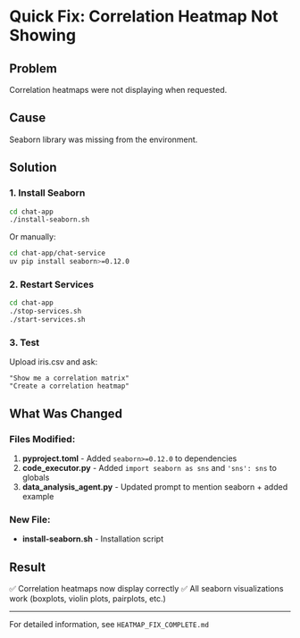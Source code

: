 # Quick Fix: Correlation Heatmap Not Showing

## Problem
Correlation heatmaps were not displaying when requested.

## Cause
Seaborn library was missing from the environment.

## Solution

### 1. Install Seaborn
```bash
cd chat-app
./install-seaborn.sh
```

Or manually:
```bash
cd chat-app/chat-service
uv pip install seaborn>=0.12.0
```

### 2. Restart Services
```bash
cd chat-app
./stop-services.sh
./start-services.sh
```

### 3. Test
Upload iris.csv and ask:
```
"Show me a correlation matrix"
"Create a correlation heatmap"
```

## What Was Changed

### Files Modified:
1. **pyproject.toml** - Added `seaborn>=0.12.0` to dependencies
2. **code_executor.py** - Added `import seaborn as sns` and `'sns': sns` to globals
3. **data_analysis_agent.py** - Updated prompt to mention seaborn + added example

### New File:
- **install-seaborn.sh** - Installation script

## Result
✅ Correlation heatmaps now display correctly
✅ All seaborn visualizations work (boxplots, violin plots, pairplots, etc.)

---

For detailed information, see `HEATMAP_FIX_COMPLETE.md`
